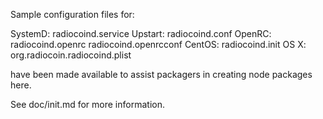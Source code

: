 Sample configuration files for:

SystemD: radiocoind.service
Upstart: radiocoind.conf
OpenRC:  radiocoind.openrc
         radiocoind.openrcconf
CentOS:  radiocoind.init
OS X:    org.radiocoin.radiocoind.plist

have been made available to assist packagers in creating node packages here.

See doc/init.md for more information.
